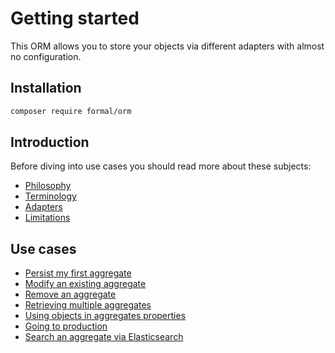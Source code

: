 # Getting started

This ORM allows you to store your objects via different adapters with almost no configuration.

## Installation

```sh
composer require formal/orm
```

## Introduction

Before diving into use cases you should read more about these subjects:
- [Philosophy](philosophy.md)
- [Terminology](terminology.md)
- [Adapters](adapters.md)
- [Limitations](limitations.md)

## Use cases

- [Persist my first aggregate](use_cases/persist_first_aggregate.md)
- [Modify an existing aggregate](use_cases/modify_aggregate.md)
- [Remove an aggregate](use_cases/remove_aggregate.md)
- [Retrieving multiple aggregates](use_cases/retrieve_aggregates.md)
- [Using objects in aggregates properties](use_cases/types.md)
- [Going to production](use_cases/production.md)
- [Search an aggregate via Elasticsearch](use_cases/elasticsearch.md)
